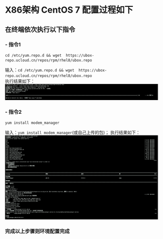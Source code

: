 # X86架构 CentOS 7 配置过程如下


## 在终端依次执行以下指令

### - **指令1**
    cd /etc/yum.repo.d && wget  https://ubox-repo.ucloud.cn/repos/rpm/rhel8/ubox.repo
输入：`cd /etc/yum.repo.d && wget  https://ubox-repo.ucloud.cn/repos/rpm/rhel8/ubox.repo`                       
执行结果如下：
  ![](../images/centos7_x86_1.png)

### - **指令2**
    yum install modem_manager

输入：`yum install modem_manager`(或自己上传的包)；
执行结果如下：
  ![](../images/centos7_x86_2.png)

### **完成以上步骤则环境配置完成**
